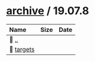 ---
---

# [archive](/archive/) / 19.07.8


| Name | Size | Date |
|:---|---:|---|
| 📁 [..](../) | | |
| 📁 [targets](targets) | | |

